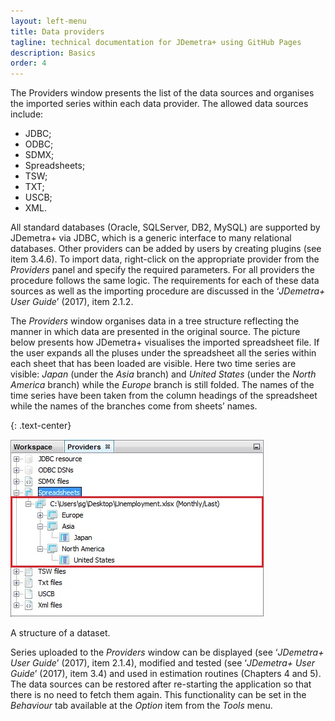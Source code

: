 ```yaml
---
layout: left-menu
title: Data providers
tagline: technical documentation for JDemetra+ using GitHub Pages
description: Basics
order: 4
---
```


The Providers window presents the list of the data sources and organises the imported series within each data provider.
The allowed data sources include:
* JDBC;
* ODBC;
* SDMX;
* Spreadsheets;
* TSW;
* TXT;
* USCB;
* XML.

All standard databases (Oracle, SQLServer, DB2, MySQL) are supported by
JDemetra+ via JDBC, which is a generic interface to many relational
databases. Other providers can be added by users by creating plugins
(see item 3.4.6). To import data, right-click on the appropriate
provider from the *Providers* panel and specify the required parameters.
For all providers the procedure follows the same logic. The requirements
for each of these data sources as well as the importing procedure are
discussed in the ‘*JDemetra+ User Guide*’ (2017), item 2.1.2.

The *Providers* window organises data in a tree structure reflecting the
manner in which data are presented in the original source. The picture
below presents how JDemetra+ visualises the imported spreadsheet file.
If the user expands all the pluses under the spreadsheet all the series
within each sheet that has been loaded are visible. Here two time series
are visible: *Japan* (under the *Asia* branch) and *United States*
(under the *North America* branch) while the *Europe* branch is still
folded. The names of the time series have been taken from the column
headings of the spreadsheet while the names of the branches come from
sheets’ names.

{: .text-center}

![Text](/assets/img/reference-manual/manual/A_Ref6.jpg)

A structure of a dataset.

Series uploaded to the *Providers* window can be displayed (see
‘*JDemetra+ User Guide*’ (2017), item 2.1.4), modified and tested (see
‘*JDemetra+ User Guide*’ (2017), item 3.4) and used in estimation
routines (Chapters 4 and 5). The data sources can be restored after
re-starting the application so that there is no need to fetch them
again. This functionality can be set in the *Behaviour* tab available at
the *Option* item from the *Tools* menu.